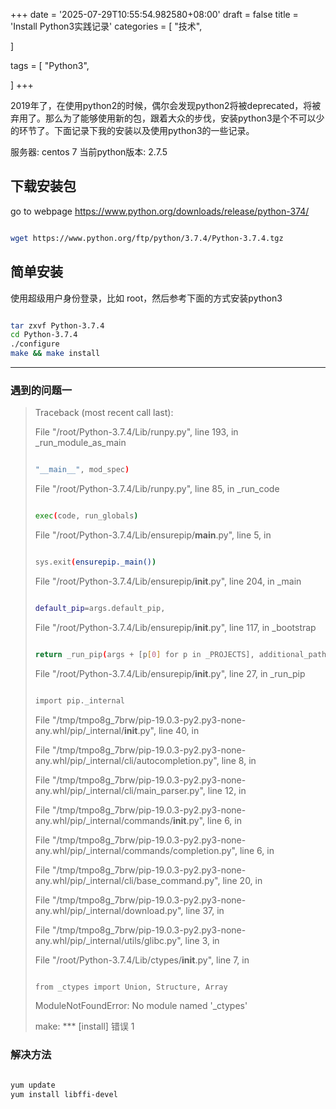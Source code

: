 +++
date = '2025-07-29T10:55:54.982580+08:00'
draft = false
title = 'Install Python3实践记录'
categories = [
    "技术",

]

tags = [
    "Python3",

]
+++

2019年了，在使用python2的时候，偶尔会发现python2将被deprecated，将被弃用了。那么为了能够使用新的包，跟着大众的步伐，安装python3是个不可以少的环节了。下面记录下我的安装以及使用python3的一些记录。

服务器: centos 7 当前python版本: 2.7.5

## 下载安装包

go to webpage <https://www.python.org/downloads/release/python-374/>

```bash

wget https://www.python.org/ftp/python/3.7.4/Python-3.7.4.tgz 

```

## 简单安装

使用超级用户身份登录，比如 root，然后参考下面的方式安装python3

```bash

tar zxvf Python-3.7.4
cd Python-3.7.4
./configure
make && make install

```

---

### 遇到的问题一

> Traceback (most recent call last):
>
> File "/root/Python-3.7.4/Lib/runpy.py", line 193, in \_run\_module\_as\_main
>
> ```bash
> 
> "__main__", mod_spec)
>
> ```
>
> File "/root/Python-3.7.4/Lib/runpy.py", line 85, in \_run\_code
>
> ```bash
> 
> exec(code, run_globals)
>
> ```
>
> File "/root/Python-3.7.4/Lib/ensurepip/**main**.py", line 5, in
>
> ```bash
> 
> sys.exit(ensurepip._main())
>
> ```
>
> File "/root/Python-3.7.4/Lib/ensurepip/**init**.py", line 204, in \_main
>
> ```bash
> 
> default_pip=args.default_pip,
>
> ```
>
> File "/root/Python-3.7.4/Lib/ensurepip/**init**.py", line 117, in \_bootstrap
>
> ```bash
> 
> return _run_pip(args + [p[0] for p in _PROJECTS], additional_paths)
>
> ```
>
> File "/root/Python-3.7.4/Lib/ensurepip/**init**.py", line 27, in \_run\_pip
>
> ```bash
> 
> import pip._internal
>
> ```
>
> File "/tmp/tmpo8g\_7brw/pip-19.0.3-py2.py3-none-any.whl/pip/\_internal/**init**.py", line 40, in
>
> File "/tmp/tmpo8g\_7brw/pip-19.0.3-py2.py3-none-any.whl/pip/\_internal/cli/autocompletion.py", line 8, in
>
> File "/tmp/tmpo8g\_7brw/pip-19.0.3-py2.py3-none-any.whl/pip/\_internal/cli/main\_parser.py", line 12, in
>
> File "/tmp/tmpo8g\_7brw/pip-19.0.3-py2.py3-none-any.whl/pip/\_internal/commands/**init**.py", line 6, in
>
> File "/tmp/tmpo8g\_7brw/pip-19.0.3-py2.py3-none-any.whl/pip/\_internal/commands/completion.py", line 6, in
>
> File "/tmp/tmpo8g\_7brw/pip-19.0.3-py2.py3-none-any.whl/pip/\_internal/cli/base\_command.py", line 20, in
>
> File "/tmp/tmpo8g\_7brw/pip-19.0.3-py2.py3-none-any.whl/pip/\_internal/download.py", line 37, in
>
> File "/tmp/tmpo8g\_7brw/pip-19.0.3-py2.py3-none-any.whl/pip/\_internal/utils/glibc.py", line 3, in
>
> File "/root/Python-3.7.4/Lib/ctypes/**init**.py", line 7, in
>
> ```bash
> 
> from _ctypes import Union, Structure, Array
>
> ```
>
> ModuleNotFoundError: No module named '\_ctypes'
>
> make: \*\*\* [install] 错误 1

### 解决方法

```bash

yum update
yum install libffi-devel
```
